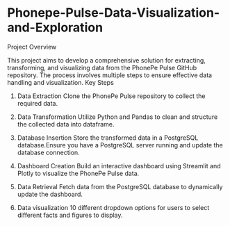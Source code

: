 # Phonepe-Pulse-Data-Visualization-and-Exploration

Project Overview

This project aims to develop a comprehensive solution for extracting, transforming, and visualizing data from the PhonePe Pulse GitHub repository. The process involves multiple steps to ensure effective data handling and visualization.
Key Steps
1. Data Extraction
Clone the PhonePe Pulse repository to collect the required data.

2. Data Transformation
Utilize Python and Pandas to clean and structure the collected data into dataframe.

3. Database Insertion
Store the transformed data in a PostgreSQL database.Ensure you have a PostgreSQL server running and update the database connection.

4. Dashboard Creation
Build an interactive dashboard using Streamlit and Plotly to visualize the PhonePe Pulse data.

5. Data Retrieval
Fetch data from the PostgreSQL database to dynamically update the dashboard.

6. Data visualization
10 different dropdown options for users to select different facts and figures to display.
